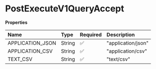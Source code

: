 # PostExecuteV1QueryAccept

**Properties**

| Name             | Type   | Required | Description        |
| :--------------- | :----- | :------- | :----------------- |
| APPLICATION_JSON | String | ✅       | "application/json" |
| APPLICATION_CSV  | String | ✅       | "application/csv"  |
| TEXT_CSV         | String | ✅       | "text/csv"         |

<!-- This file was generated by liblab | https://liblab.com/ -->
